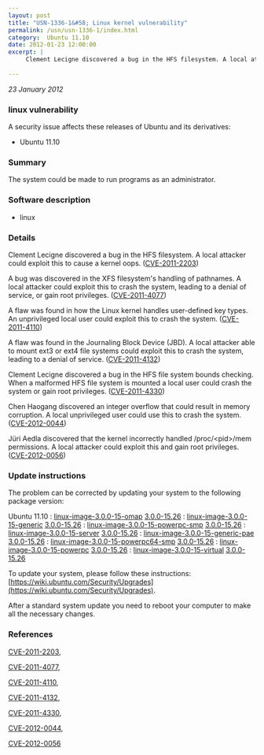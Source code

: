 ```yaml
---
layout: post
title: "USN-1336-1&#58; Linux kernel vulnerability"
permalink: /usn/usn-1336-1/index.html
category:  Ubuntu 11.10
date: 2012-01-23 12:00:00
excerpt: |
     Clement Lecigne discovered a bug in the HFS filesystem. A local attacker could exploit this to cause a kernel oops. ([CVE-2011-2203](http://people.ubuntu.com/~ubuntu-security/cve/CVE-2011-2203))
    
--- 
```

 
 

*23 January 2012*

### linux vulnerability

A security issue affects these releases of Ubuntu and its derivatives:

* Ubuntu 11.10

### Summary

The system could be made to run programs as an administrator. 

### Software description

* linux 

### Details

 Clement Lecigne discovered a bug in the HFS filesystem. A local attacker could exploit this to cause a kernel oops. ([CVE-2011-2203](http://people.ubuntu.com/~ubuntu-security/cve/CVE-2011-2203))

A bug was discovered in the XFS filesystem&#39;s handling of pathnames. A local attacker could exploit this to crash the system, leading to a denial of service, or gain root privileges. ([CVE-2011-4077](http://people.ubuntu.com/~ubuntu-security/cve/CVE-2011-4077))

A flaw was found in how the Linux kernel handles user-defined key types. An unprivileged local user could exploit this to crash the system. ([CVE-2011-4110](http://people.ubuntu.com/~ubuntu-security/cve/CVE-2011-4110))

A flaw was found in the Journaling Block Device (JBD). A local attacker able to mount ext3 or ext4 file systems could exploit this to crash the system, leading to a denial of service. ([CVE-2011-4132](http://people.ubuntu.com/~ubuntu-security/cve/CVE-2011-4132))

Clement Lecigne discovered a bug in the HFS file system bounds checking. When a malformed HFS file system is mounted a local user could crash the system or gain root privileges. ([CVE-2011-4330](http://people.ubuntu.com/~ubuntu-security/cve/CVE-2011-4330))

Chen Haogang discovered an integer overflow that could result in memory corruption. A local unprivileged user could use this to crash the system. ([CVE-2012-0044](http://people.ubuntu.com/~ubuntu-security/cve/CVE-2012-0044))

Jüri Aedla discovered that the kernel incorrectly handled /proc/&lt;pid&gt;/mem permissions. A local attacker could exploit this and gain root privileges. ([CVE-2012-0056](http://people.ubuntu.com/~ubuntu-security/cve/CVE-2012-0056)) 

### Update instructions

The problem can be corrected by updating your system to the following package version:

Ubuntu 11.10
 : [linux-image-3.0.0-15-omap](https://launchpad.net/ubuntu/+source/linux) <span> [3.0.0-15.26](https://launchpad.net/ubuntu/+source/linux/3.0.0-15.26) </span> 
 : [linux-image-3.0.0-15-generic](https://launchpad.net/ubuntu/+source/linux) <span> [3.0.0-15.26](https://launchpad.net/ubuntu/+source/linux/3.0.0-15.26) </span> 
 : [linux-image-3.0.0-15-powerpc-smp](https://launchpad.net/ubuntu/+source/linux) <span> [3.0.0-15.26](https://launchpad.net/ubuntu/+source/linux/3.0.0-15.26) </span> 
 : [linux-image-3.0.0-15-server](https://launchpad.net/ubuntu/+source/linux) <span> [3.0.0-15.26](https://launchpad.net/ubuntu/+source/linux/3.0.0-15.26) </span> 
 : [linux-image-3.0.0-15-generic-pae](https://launchpad.net/ubuntu/+source/linux) <span> [3.0.0-15.26](https://launchpad.net/ubuntu/+source/linux/3.0.0-15.26) </span> 
 : [linux-image-3.0.0-15-powerpc64-smp](https://launchpad.net/ubuntu/+source/linux) <span> [3.0.0-15.26](https://launchpad.net/ubuntu/+source/linux/3.0.0-15.26) </span> 
 : [linux-image-3.0.0-15-powerpc](https://launchpad.net/ubuntu/+source/linux) <span> [3.0.0-15.26](https://launchpad.net/ubuntu/+source/linux/3.0.0-15.26) </span> 
 : [linux-image-3.0.0-15-virtual](https://launchpad.net/ubuntu/+source/linux) <span> [3.0.0-15.26](https://launchpad.net/ubuntu/+source/linux/3.0.0-15.26) </span> 

To update your system, please follow these instructions: [https://wiki.ubuntu.com/Security/Upgrades](https://wiki.ubuntu.com/Security/Upgrades).

After a standard system update you need to reboot your computer to make all the necessary changes. 

### References

 
 [CVE-2011-2203](http://people.ubuntu.com/~ubuntu-security/cve/CVE-2011-2203), 

 [CVE-2011-4077](http://people.ubuntu.com/~ubuntu-security/cve/CVE-2011-4077), 

 [CVE-2011-4110](http://people.ubuntu.com/~ubuntu-security/cve/CVE-2011-4110), 

 [CVE-2011-4132](http://people.ubuntu.com/~ubuntu-security/cve/CVE-2011-4132), 

 [CVE-2011-4330](http://people.ubuntu.com/~ubuntu-security/cve/CVE-2011-4330), 

 [CVE-2012-0044](http://people.ubuntu.com/~ubuntu-security/cve/CVE-2012-0044), 

 [CVE-2012-0056](http://people.ubuntu.com/~ubuntu-security/cve/CVE-2012-0056)
 

